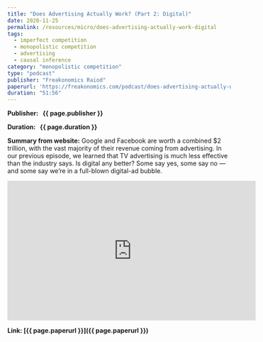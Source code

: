 ```yaml
---
title: "Does Advertising Actually Work? (Part 2: Digital)"
date: 2020-11-25
permalink: /resources/micro/does-advertising-actually-work-digital
tags:
  - imperfect competition
  - monopolistic competition
  - advertising
  - causal inference
category: "monopolistic competition"
type: "podcast"
publisher: "Freakonomics Raiod"
paperurl: 'https://freakonomics.com/podcast/does-advertising-actually-work-part-2-digital-ep-441/'
duration: "51:56"
---
```


<!-- Google tag (gtag.js) -->
<script async src="https://www.googletagmanager.com/gtag/js?id=G-Q95WSVMDNZ"></script>
<script>
  window.dataLayer = window.dataLayer || [];
  function gtag(){dataLayer.push(arguments);}
  gtag('js', new Date());

  gtag('config', 'G-Q95WSVMDNZ');
</script>


**<span class="bold-podcast">Publisher: </span>&nbsp;<span class="text-podcast"> {{ page.publisher }}</span>**

**<span class="bold-podcast">Duration: </span>&nbsp;<span class="text-podcast"> {{ page.duration }}</span>**

**<span class="bold-podcast">Summary from website:</span>**
Google and Facebook are worth a combined $2 trillion, with the vast majority of their revenue coming from advertising. In our previous episode, we learned that TV advertising is much less effective than the industry says. Is digital any better? Some say yes, some say no — and some say we’re in a full-blown digital-ad bubble.


<iframe width="560" height="315" src="https://www.youtube.com/embed/lSWM4pYh_Ak?si=L4_2gTaQ9hYAuj1o" title="YouTube video player" frameborder="0" allow="accelerometer; autoplay; clipboard-write; encrypted-media; gyroscope; picture-in-picture; web-share" referrerpolicy="strict-origin-when-cross-origin" allowfullscreen></iframe>



**<span class="small-podcast">Link:</span>&nbsp;<span class="links-podcast">[{{ page.paperurl }}]({{ page.paperurl }})</span>**